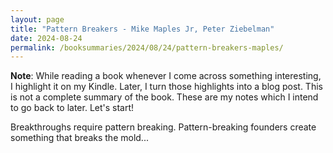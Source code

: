 ```yaml
---
layout: page
title: "Pattern Breakers - Mike Maples Jr, Peter Ziebelman"
date: 2024-08-24
permalink: /booksummaries/2024/08/24/pattern-breakers-maples/
---
```


**Note**: 
While reading a book whenever I come across something interesting, I highlight it on my Kindle. Later, I turn those highlights into a blog post. This is not a complete summary of the book. These are my notes which I intend to go back to later. Let's start!

Breakthroughs require pattern breaking. Pattern-breaking founders create something that breaks the mold...
